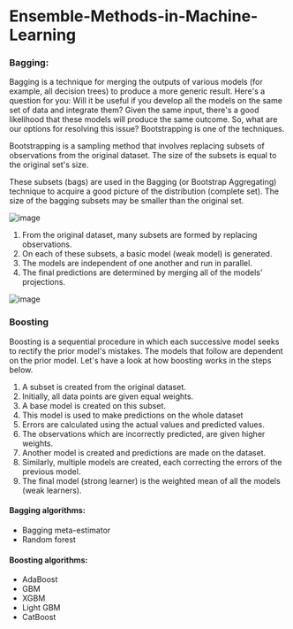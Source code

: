 # Ensemble-Methods-in-Machine-Learning 
 
 ### Bagging:
 
Bagging is a technique for merging the outputs of various models (for example, all decision trees) to produce a more generic result. Here's a question for you: Will it be useful if you develop all the models on the same set of data and integrate them? Given the same input, there's a good likelihood that these models will produce the same outcome. So, what are our options for resolving this issue? Bootstrapping is one of the techniques.

Bootstrapping is a sampling method that involves replacing subsets of observations from the original dataset. The size of the subsets is equal to the original set's size.

These subsets (bags) are used in the Bagging (or Bootstrap Aggregating) technique to acquire a good picture of the distribution (complete set). The size of the bagging subsets may be smaller than the original set.

![image](https://user-images.githubusercontent.com/86415241/142719223-cd2a0668-2e0a-41bb-ada9-b5a001b805ec.png)


1. From the original dataset, many subsets are formed by replacing observations.
2. On each of these subsets, a basic model (weak model) is generated.
3. The models are independent of one another and run in parallel.
4. The final predictions are determined by merging all of the models' projections.

![image](https://user-images.githubusercontent.com/86415241/142719228-2231b343-10c4-46b6-be44-01c38c4e366f.png)



### Boosting

Boosting is a sequential procedure in which each successive model seeks to rectify the prior model's mistakes. The models that follow are dependent on the prior model. Let's have a look at how boosting works in the steps below.

1. A subset is created from the original dataset.
2. Initially, all data points are given equal weights.
3. A base model is created on this subset.
4. This model is used to make predictions on the whole dataset
5. Errors are calculated using the actual values and predicted values.
6. The observations which are incorrectly predicted, are given higher weights.
7. Another model is created and predictions are made on the dataset.
8. Similarly, multiple models are created, each correcting the errors of the previous model.
9. The final model (strong learner) is the weighted mean of all the models (weak learners).



#### Bagging algorithms:
- Bagging meta-estimator
- Random forest


#### Boosting algorithms:
- AdaBoost
- GBM
- XGBM
- Light GBM
- CatBoost 
